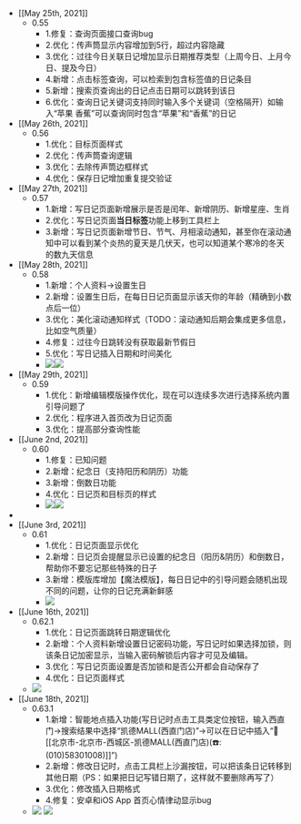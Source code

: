 - [[May 25th, 2021]]
    - 0.55
        - 1.修复：查询页面接口查询bug
        - 2.优化：传声筒显示内容增加到5行，超过内容隐藏
        - 3.优化：过往今日关联日记增加显示日期推荐类型（上周今日、上月今日、提及今日）
        - 4.新增：点击标签查询，可以检索到包含标签值的日记条目
        - 5.新增：搜索页查询出的日记点击日期可以跳转到该日
        - 6.优化：查询日记关键词支持同时输入多个关键词（空格隔开）如输入“苹果  香蕉”可以查询同时包含“苹果”和“香蕉”的日记
- [[May 26th, 2021]]
    - 0.56
        - 1.优化：目标页面样式
        - 2.优化：传声筒查询逻辑
        - 3.优化：去除传声筒边框样式
        - 4.优化：保存日记增加重复提交验证
- [[May 27th, 2021]]
    - 0.57
        - 1.新增：写日记页面新增展示是否是闰年、新增阴历、新增星座、生肖
        - 2.优化：写日记页面**当日标签**功能上移到工具栏上
        - 3.新增：写日记页面新增节日、节气、月相滚动通知，甚至你在滚动通知中可以看到某个炎热的夏天是几伏天，也可以知道某个寒冷的冬天的数九天信息
- [[May 28th, 2021]]
    - 0.58
        - 1.新增：个人资料→设置生日
        - 2.新增：设置生日后，在每日日记页面显示该天你的年龄（精确到小数点后一位）
        - 3.优化：美化滚动通知样式（TODO：滚动通知后期会集成更多信息，比如空气质量）
        - 4.修复：过往今日跳转没有获取最新节假日
        - 5.优化：写日记插入日期和时间美化
        - ![](https://firebasestorage.googleapis.com/v0/b/firescript-577a2.appspot.com/o/imgs%2Fapp%2Flxyer%2F5Rh_BQ5rie.png?alt=media&token=6a71a524-3af8-4c9e-8e0b-2414cc97ab5c)![](https://firebasestorage.googleapis.com/v0/b/firescript-577a2.appspot.com/o/imgs%2Fapp%2Flxyer%2F0KQGg-rnsp.png?alt=media&token=2816885c-63d1-44ec-b652-01f89ae6767b)
- [[May 29th, 2021]]
    - 0.59
        - 1.优化：新增编辑模版操作优化，现在可以连续多次进行选择系统内置引导问题了
        - 2.优化：程序进入首页改为日记页面
        - 3.优化：提高部分查询性能
- [[June 2nd, 2021]]
    - 0.60
        - 1.修复：已知问题
        - 2.新增：纪念日（支持阳历和阴历）功能
        - 3.新增：倒数日功能
        - 4.优化：日记页和目标页的样式
        - ![](https://firebasestorage.googleapis.com/v0/b/firescript-577a2.appspot.com/o/imgs%2Fapp%2Flxyer%2FdhKNCzlcQh.png?alt=media&token=3b9fd637-444f-458e-8032-015dd813a1f9)![](https://firebasestorage.googleapis.com/v0/b/firescript-577a2.appspot.com/o/imgs%2Fapp%2Flxyer%2F9K_5Yu-PPX.png?alt=media&token=62494418-cc1e-4540-a891-31eaa058459c)
- 
- [[June 3rd, 2021]]
    - 0.61
        - 1.优化：日记页面显示优化
        - 2.新增：日记页会提醒显示已设置的纪念日（阳历&阴历）和倒数日，帮助你不要忘记那些特殊的日子
        - 3.新增：模版库增加【魔法模版】，每日日记中的引导问题会随机出现不同的问题，让你的日记充满新鲜感
        - ![](https://firebasestorage.googleapis.com/v0/b/firescript-577a2.appspot.com/o/imgs%2Fapp%2Flxyer%2FnvHICYfSXT.png?alt=media&token=e6acf1b7-61d0-4ef7-b892-8aedb4b35d24)
- [[June 16th, 2021]]
    - 0.62.1
        - 1.优化：日记页面跳转日期逻辑优化
        - 2.新增：个人资料新增设置日记密码功能，写日记时如果选择加锁，则该条日记加密显示，当输入密码解锁后内容才可见及编辑。
        - 3.优化：写日记页面设置是否加锁和是否公开都会自动保存了
        - 4.优化：日记页面样式
    - ![](https://firebasestorage.googleapis.com/v0/b/firescript-577a2.appspot.com/o/imgs%2Fapp%2Flxyer%2Fs6i9GjgBBZ.png?alt=media&token=efe94f51-2bcc-486f-aac7-34899b32a605)
- [[June 18th, 2021]]
    - 0.63.1
        - 1.新增：智能地点插入功能(写日记时点击工具类定位按钮，输入西直门→搜索结果中选择“凯德MALL(西直门店)”→可以在日记中插入“🏡[[北京市-北京市-西城区-凯德MALL(西直门店)(☎️:(010)58301008)]]”)
        - 2.新增：修改日记时，点击工具栏上沙漏按钮，可以把该条日记转移到其他日期（PS：如果把日记写错日期了，这样就不要删除再写了）
        - 3.优化：修改插入日期格式
        - 4.修复：安卓和iOS App 首页心情律动显示bug
    - ![](https://firebasestorage.googleapis.com/v0/b/firescript-577a2.appspot.com/o/imgs%2Fapp%2Flxyer%2F4b1D2BdQoo.gif?alt=media&token=61e23469-21ec-4b63-8023-5198ee21cadd) ![](https://firebasestorage.googleapis.com/v0/b/firescript-577a2.appspot.com/o/imgs%2Fapp%2Flxyer%2F-bpNJEwRYf.png?alt=media&token=30bdd5ad-bda6-4bae-947f-8c1ef041d28f)
